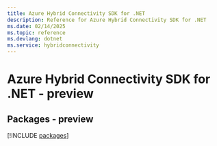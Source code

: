 ```yaml
---
title: Azure Hybrid Connectivity SDK for .NET
description: Reference for Azure Hybrid Connectivity SDK for .NET
ms.date: 02/14/2025
ms.topic: reference
ms.devlang: dotnet
ms.service: hybridconnectivity
---
```

# Azure Hybrid Connectivity SDK for .NET - preview
## Packages - preview
[!INCLUDE [packages](hybrid-connectivity-index.md)]